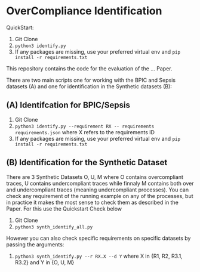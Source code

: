 # OverCompliance Identification

QuickStart:
1. Git Clone
2. `python3 identify.py `
3. If any packages are missing, use your preferred virtual env and `pip install -r requirements.txt`

This repository contains the code for the evaluation of the ... Paper.

There are two main scripts one for working with the BPIC and Sepsis datasets (A) and one for identification in the Synthetic datasets (B):

## (A) Identifcation for BPIC/Sepsis

1. Git Clone
2. `python3 identify.py --requirement RX -- requirements requirements.json` where X refers to the requirements ID
3. If any packages are missing, use your preferred virtual env and `pip install -r requirements.txt`

## (B) Identification for the Synthetic Dataset

There are 3 Synthetic Datasets O, U, M where O contains overcompliant traces, U contains undercompliant traces while finnaly M contains both over and undercompliant traces (meaning undercompliant processes). You can check any requirement of the running example on any of the processes, but in practice it makes the most sense to check them as described in the Paper. For this use the Quickstart Check below

1. Git Clone
2. `python3 synth_identify_all.py`

However you can also check specific requirements on specific datasets by passing the arguments:

1. `python3 synth_identify.py --r RX.X --d Y` where X in {R1, R2, R3.1, R3.2} and Y in {O, U, M}
